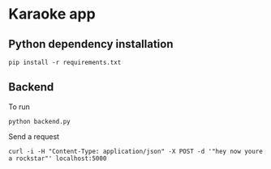 # Karaoke app

## Python dependency installation

```
pip install -r requirements.txt
```

## Backend

To run

```
python backend.py
```

Send a request
```
curl -i -H "Content-Type: application/json" -X POST -d '"hey now youre a rockstar"' localhost:5000
```